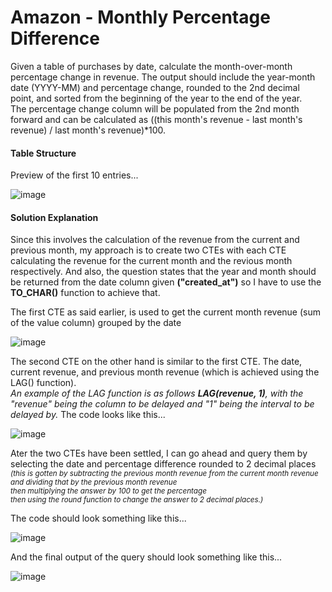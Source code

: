  # Amazon - Monthly Percentage Difference
 
Given a table of purchases by date, calculate the month-over-month percentage change in revenue. The output should include the year-month date (YYYY-MM) and percentage change, rounded to the 2nd decimal point, and sorted from the beginning of the year to the end of the year. <br>
The percentage change column will be populated from the 2nd month forward and can be calculated as ((this month's revenue - last month's revenue) / last month's revenue)*100.

#### Table Structure
Preview of the first 10 entries...

![image](https://user-images.githubusercontent.com/110608447/200179929-d95061a8-b5e9-4a45-9fd5-b54b2c2e7772.png)

#### Solution Explanation

Since this involves the calculation of the revenue from the current and previous month, my approach is to create two CTEs with each CTE calculating the revenue for the current month and the revious month respectively.
And also, the question states that the year and month should be returned from the date column given **("created_at")**  so I have to use the **TO_CHAR()** function to achieve that.

The first CTE as said earlier, is used to get the current month revenue (sum of the value column) grouped by the date 

![image](https://user-images.githubusercontent.com/110608447/200197422-951793e7-070a-41f1-a7fb-c677f1015c8c.png)

The second CTE on the other hand is similar to the first CTE. The date, current revenue, and previous month revenue (which is achieved using the LAG() function).<br> *An example of the LAG function is as follows **LAG(revenue, 1)**, with the "revenue" being the column to be delayed and "1" being the interval to be delayed by.*  The code looks like this...

![image](https://user-images.githubusercontent.com/110608447/200198069-63e23031-d994-48d7-8327-f40121274d81.png)

Ater the two CTEs have been settled, I can go ahead and query them by selecting the date and percentage difference rounded to 2 decimal places <br>
<sub> *(this is gotten by subtracting the previous month revenue from the current month revenue <br>
and dividing that by the previous month revenue <br>
then multiplying the answer by 100 to get the percentage <br>
then using the round function to change the answer to 2 decimal places.)* </sub>

The code should look something like this...

![image](https://user-images.githubusercontent.com/110608447/200198515-3bf5508d-47dd-453d-a92d-18b36c19486d.png)

And the final output of the query should look something like this...

![image](https://user-images.githubusercontent.com/110608447/200198626-7545991e-8066-44b1-95c0-93b58fdc3a50.png)
